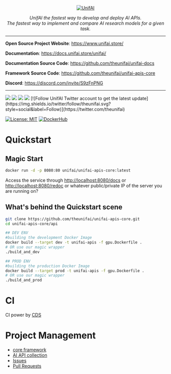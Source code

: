 <p align="center">
  <a href="https://unifai.store"><img src="https://i.ibb.co/XLgpJXc/Capture-d-e-cran-2021-10-06-a-09-10-19.png" alt="UnifAI"></a>
</p>
<p align="center">
  <em>UnifAI the fastest way to develop and deploy AI APIs.</em>
  <br/>
  <em>The fastest way to implement and compare AI research models for a given task.</em>
</p>

---
**Open Source Project Website**: <a href="https://www.unifai.store/" target="_blank">https://www.unifai.store/</a>

**Documentation**: <a href="https://docs.unifai.store/unifai/" target="_blank">https://docs.unifai.store/unifai/</a>

**Documentation Source Code**: <a href="https://github.com/theunifai/unifai-docs/" target="_blank">https://github.com/theunifai/unifai-docs</a>

**Framework Source Code**: <a href="https://github.com/theunifai/unifai-apis-core/" target="_blank">https://github.com/theunifai/unifai-apis-core</a>

**Discord**: <a href="https://discord.com/invite/S9zFnPNG" target="_blank">https://discord.com/invite/S9zFnPNG</a>

---
<p align="left">
    <a href="https://github.com/theunifai/unifai-apis-core/issues" alt="Issues">
        <img src="https://img.shields.io/github/issues/theunifai/unifai-apis-core" /></a>
    <a href="https://github.com/theunifai/unifai-apis-core/pulls" alt="Pull Requests">
        <img src="https://img.shields.io/github/issues-pr/theunifai/unifai-apis-core" /></a>
    <a href="https://github.com/theunifai/unifai-apis-core/network/members" alt="Forks">
        <img src="https://img.shields.io/github/forks/theunifai/unifai-apis-core" /></a>
    <a href="https://github.com/theunifai/unifai-apis-core/stargazers" alt="Stars">
        <img src="https://img.shields.io/github/stars/theunifai/unifai-apis-core" /></a>
    [![Follow UnifAI Twitter account to get the latest update](https://img.shields.io/twitter/follow/theunifai.svg?style=social&label=Follow)](https://twitter.com/theunifai)
</p>

[![License: MIT](https://img.shields.io/badge/License-MIT-yellow.svg)](https://opensource.org/licenses/MIT)
[![DockerHub](https://dockeri.co/image/unifai/unifai-apis-core)](https://hub.docker.com/repository/docker/unifai/unifai-apis-core)

# Quickstart
## Magic Start
```sh
docker run -d -p 8080:80 unifai/unifai-apis-core:latest
```
Access the service through [http://localhost:8080/docs](http://localhost:8080/docs) or [http://localhost:8080/redoc](http://localhost:8080/redoc) or whatever public/private IP of the server you are running on?

## What's behind the Quickstart scene
```sh
git clone https://github.com/theunifai/unifai-apis-core.git
cd unifai-apis-core/api

## DEV ENV
#building the development Docker Image
docker build --target dev -t unifai-apis -f gpu.Dockerfile .
# OR use our magic wrapper
./build_and_dev

## PROD ENV
#building the production Docker Image
docker build --target prod -t unifai-apis -f gpu.Dockerfile .
# OR use our magic wrapper
./build_and_prod
```

# CI
CI power by [CDS](https://github.com/ovh/cds)

# Project Management
- [core framework](https://github.com/theunifai/unifai-apis-core/projects/1)
- [AI API collection](https://github.com/theunifai/unifai-apis-core/projects/2)
- [Issues](https://github.com/theunifai/unifai-apis-core/projects/3)
- [Pull Requests](https://github.com/theunifai/unifai-apis-core/projects/5)
